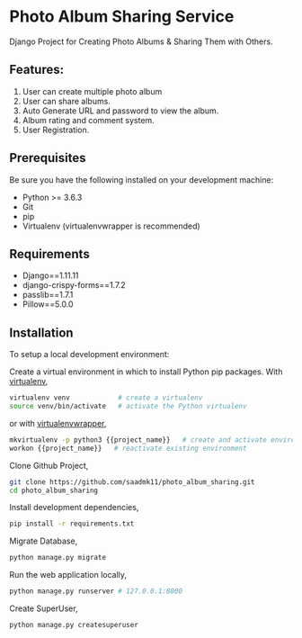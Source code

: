 #  Photo Album Sharing Service

Django Project for Creating Photo Albums & Sharing Them with Others.

## Features:

1. User can create multiple photo album
2. User can share albums.
3. Auto Generate URL and password to view the album.
4. Album rating and comment system.
5. User Registration.


## Prerequisites

Be sure you have the following installed on your development machine:

+ Python >= 3.6.3
+ Git 
+ pip
+ Virtualenv (virtualenvwrapper is recommended)

## Requirements

+ Django==1.11.11
+ django-crispy-forms==1.7.2
+ passlib==1.7.1
+ Pillow==5.0.0

## Installation

To setup a local development environment:

Create a virtual environment in which to install Python pip packages. With [virtualenv](https://pypi.python.org/pypi/virtualenv),
```bash
virtualenv venv            # create a virtualenv
source venv/bin/activate   # activate the Python virtualenv 
```

or with [virtualenvwrapper](http://virtualenvwrapper.readthedocs.org/en/latest/),
```bash
mkvirtualenv -p python3 {{project_name}}   # create and activate environment
workon {{project_name}}   # reactivate existing environment
```

Clone Github Project,
```bash
git clone https://github.com/saadmk11/photo_album_sharing.git
cd photo_album_sharing
```

Install development dependencies,
```bash
pip install -r requirements.txt
```

Migrate Database,
```bash
python manage.py migrate
```

Run the web application locally,
```bash
python manage.py runserver # 127.0.0.1:8000
```

Create SuperUser,
```bash
python manage.py createsuperuser
```
